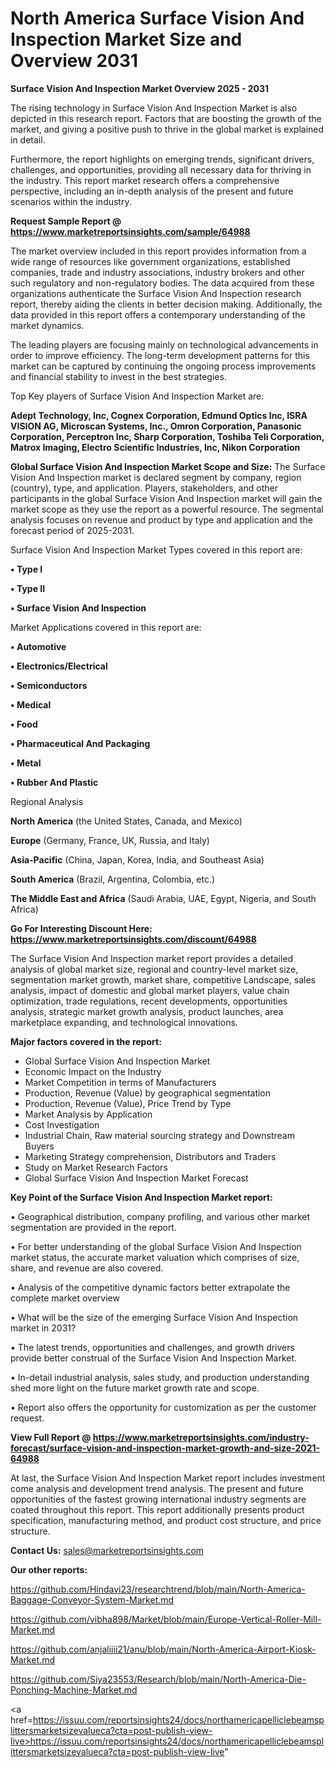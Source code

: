 # North America Surface Vision And Inspection Market Size and Overview 2031

<Strong> Surface Vision And Inspection Market Overview 2025 - 2031</strong>

The rising technology in Surface Vision And Inspection Market is also depicted in this research report. Factors that are boosting the growth of the market, and giving a positive push to thrive in the global market is explained in detail.

Furthermore, the report highlights on emerging trends, significant drivers, challenges, and opportunities, providing all necessary data for thriving in the industry. This report market research offers a comprehensive perspective, including an in-depth analysis of the present and future scenarios within the industry.

<strong>Request Sample Report @ <a href=https://www.marketreportsinsights.com/sample/64988>https://www.marketreportsinsights.com/sample/64988</a></strong>

The market overview included in this report provides information from a wide range of resources like government organizations, established companies, trade and industry associations, industry brokers and other such regulatory and non-regulatory bodies. The data acquired from these organizations authenticate the Surface Vision And Inspection research report, thereby aiding the clients in better decision making. Additionally, the data provided in this report offers a contemporary understanding of the market dynamics.

The leading players are focusing mainly on technological advancements in order to improve efficiency. The long-term development patterns for this market can be captured by continuing the ongoing process improvements and financial stability to invest in the best strategies.

Top Key players of Surface Vision And Inspection Market are:

<strong>Adept Technology, Inc, Cognex Corporation, Edmund Optics Inc, ISRA VISION AG, Microscan Systems, Inc., Omron Corporation, Panasonic Corporation, Perceptron Inc, Sharp Corporation, Toshiba Teli Corporation, Matrox Imaging, Electro Scientific Industries, Inc, Nikon Corporation</strong>

<strong><b>Global Surface Vision And Inspection Market Scope and Size:</b></strong>
The Surface Vision And Inspection market is declared segment by company, region (country), type, and application. Players, stakeholders, and other participants in the global Surface Vision And Inspection market will gain the market scope as they use the report as a powerful resource. The segmental analysis focuses on revenue and product by type and application and the forecast period of 2025-2031.

Surface Vision And Inspection Market Types covered in this report are:

<strong>• Type I

• Type II

• Surface Vision And Inspection</strong>

Market Applications covered in this report are:

<strong>• Automotive

• Electronics/Electrical

• Semiconductors

• Medical

• Food

• Pharmaceutical And Packaging

• Metal

• Rubber And Plastic</strong> 

Regional Analysis

<strong>North America</strong> (the United States, Canada, and Mexico)

<strong>Europe</strong> (Germany, France, UK, Russia, and Italy)

<strong>Asia-Pacific</strong> (China, Japan, Korea, India, and Southeast Asia)

<strong>South America</strong> (Brazil, Argentina, Colombia, etc.)

<strong>The Middle East and Africa</strong> (Saudi Arabia, UAE, Egypt, Nigeria, and South Africa)

<strong>Go For Interesting Discount Here: <a href=https://www.marketreportsinsights.com/discount/64988>https://www.marketreportsinsights.com/discount/64988</a></strong>

The Surface Vision And Inspection market report provides a detailed analysis of global market size, regional and country-level market size, segmentation market growth, market share, competitive Landscape, sales analysis, impact of domestic and global market players, value chain optimization, trade regulations, recent developments, opportunities analysis, strategic market growth analysis, product launches, area marketplace expanding, and technological innovations.

<strong><b>Major factors covered in the report:</b></strong>
<ul>
  <li>Global Surface Vision And Inspection Market </li>
  <li>Economic Impact on the Industry</li>
  <li>Market Competition in terms of Manufacturers</li>
  <li>Production, Revenue (Value) by geographical segmentation</li>
  <li>Production, Revenue (Value), Price Trend by Type</li>
  <li>Market Analysis by Application</li>
  <li>Cost Investigation</li>
  <li>Industrial Chain, Raw material sourcing strategy and Downstream Buyers</li>
  <li>Marketing Strategy comprehension, Distributors and Traders</li>
  <li>Study on Market Research Factors</li>
  <li>Global Surface Vision And Inspection Market Forecast</li>
</ul>

<strong><b>Key Point of the Surface Vision And Inspection Market report:</b></strong>

• Geographical distribution, company profiling, and various other market segmentation are provided in the report.

• For better understanding of the global Surface Vision And Inspection market status, the accurate market valuation which comprises of size, share, and revenue are also covered.

• Analysis of the competitive dynamic factors better extrapolate the complete market overview

• What will be the size of the emerging Surface Vision And Inspection market in 2031?

• The latest trends, opportunities and challenges, and growth drivers provide better construal of the Surface Vision And Inspection Market.

• In-detail industrial analysis, sales study, and production understanding shed more light on the future market growth rate and scope.

• Report also offers the opportunity for customization as per the customer request.

<strong><b>View Full Report @ <a href=https://www.marketreportsinsights.com/industry-forecast/surface-vision-and-inspection-market-growth-and-size-2021-64988>https://www.marketreportsinsights.com/industry-forecast/surface-vision-and-inspection-market-growth-and-size-2021-64988</a></b></strong>


At last, the Surface Vision And Inspection Market report includes investment come analysis and development trend analysis. The present and future opportunities of the fastest growing international industry segments are coated throughout this report. This report additionally presents product specification, manufacturing method, and product cost structure, and price structure.

<strong>Contact Us:</strong>
sales@marketreportsinsights.com

<strong>Our other reports:</strong>

<a href=https://github.com/Hindavi23/researchtrend/blob/main/North-America-Baggage-Conveyor-System-Market.md>https://github.com/Hindavi23/researchtrend/blob/main/North-America-Baggage-Conveyor-System-Market.md</a>

<a href=https://github.com/vibha898/Market/blob/main/Europe-Vertical-Roller-Mill-Market.md>https://github.com/vibha898/Market/blob/main/Europe-Vertical-Roller-Mill-Market.md</a>

<a href=https://github.com/anjaliiii21/anu/blob/main/North-America-Airport-Kiosk-Market.md>https://github.com/anjaliiii21/anu/blob/main/North-America-Airport-Kiosk-Market.md</a>

<a href=https://github.com/Siya23553/Research/blob/main/North-America-Die-Ponching-Machine-Market.md>https://github.com/Siya23553/Research/blob/main/North-America-Die-Ponching-Machine-Market.md</a>

<a href=https://issuu.com/reportsinsights24/docs/northamericapelliclebeamsplittersmarketsizevalueca?cta=post-publish-view-live>https://issuu.com/reportsinsights24/docs/northamericapelliclebeamsplittersmarketsizevalueca?cta=post-publish-view-live</a>"
